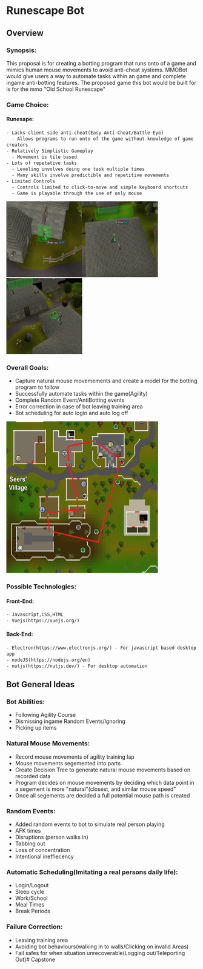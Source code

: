 # Runescape Bot
## Overview
### Synopsis:
  This proposal is for creating a botting program that runs onto of a game and mimics human mouse movements to avoid anti-cheat systems.
  MMOBot would give users a way to automate tasks within an game and complete ingame anti-botting features. The proposed game this bot
  would be built for is for the mmo "Old School Runescape"
### Game Choice:
  #### Runesape:
    - Lacks client side anti-cheat(Easy Anti-Cheat/Battle-Eye)
      - Allows programs to run onto of the game without knowledge of game creators
    - Relatively Simplistic Gameplay
      - Movement is tile based
    - Lots of repetative tasks
      - Leveling involves doing one task multiple times
      - Many skills involve predictible and repetitive movements
    - Limited Controls
      - Controls limited to click-to-move and simple keyboard shortcuts
      - Game is playable through the use of only mouse
<img src = "/Screenshots/ClickBoxExample1.png" width="200" height="200"><img src = "/Screenshots/ClickBoxExample2.png" width="200" height="200"><img src = "/Screenshots/DoubleClickBoxExample.png" width="200" height="200">
### Overall Goals:
  - Capture natural mouse movemements and create a model for the botting program to follow
  - Successfully automate tasks within the game(Agility)
  - Complete Random Event/AntiBotting events
  - Error correction in case of bot leaving training area
  - Bot scheduling for auto login and auto log off
<img src = "/Screenshots/ExampleRoute.png" width = "400" height ="400">

### Possible Technologies:
  #### Front-End:
    - Javascript,CSS,HTML
    - Vuejs(https://vuejs.org/)
  #### Back-End:
    - Electron(https://www.electronjs.org/) - For javascript based desktop app
    - nodeJS(https://nodejs.org/en)
    - nutjs(https://nutjs.dev/) - For desktop automation

## Bot General Ideas  
### Bot Abilities:
  - Following Agility Course
  - Dismissing ingame Random Events/Ignoring
  - Picking up items

### Natural Mouse Movements:
  - Record mouse movements of agility training lap 
  - Mouse movements segemented into parts
  - Create Decision Tree to generate natural mouse movements based on recorded data
  - Program decides on mouse movements by deciding which data point in a segement is more "natural"(closest, and similar   mouse speed"
  - Once all segements are decided a full potential mouse path is created

### Random Events:
  - Added random events to bot to simulate real person playing
  - AFK times
  - Disruptions (person walks in)
  - Tabbing out
  - Loss of concentration
  - Intentional ineffiecency

### Automatic Scheduling(Imitating a real persons daily life):
  - Login/Logout
  - Sleep cycle
  - Work/School
  - Meal Times
  - Break Periods

### Failure Correction:
  - Leaving training area
  - Avoiding bot behaviours(walking in to walls/Clicking on invalid Areas)
  - Fail safes for when situation unrecoverable(Logging out/Teleporting Out)# Capstone
